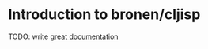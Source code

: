 # Introduction to bronen/cljisp

TODO: write [great documentation](http://jacobian.org/writing/what-to-write/)
